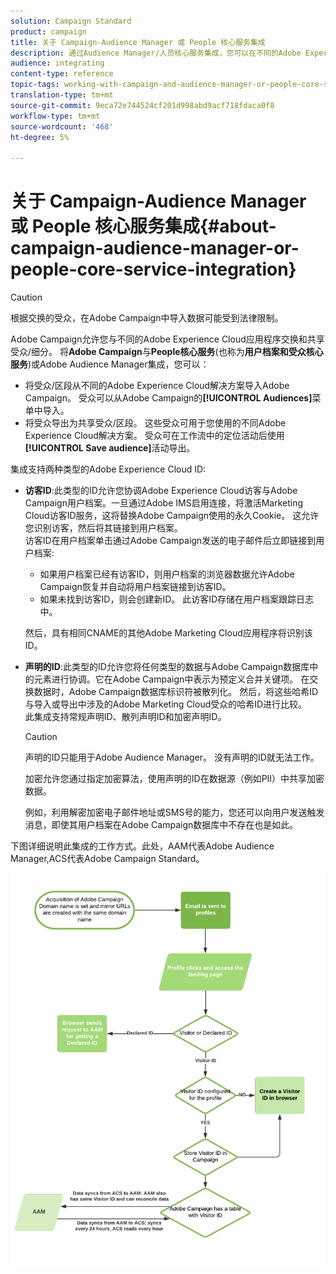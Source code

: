 ```yaml
---
solution: Campaign Standard
product: campaign
title: 关于 Campaign-Audience Manager 或 People 核心服务集成
description: 通过Audience Manager/人员核心服务集成，您可以在不同的Adobe Experience Cloud解决方案中共享受众或细分。
audience: integrating
content-type: reference
topic-tags: working-with-campaign-and-audience-manager-or-people-core-service
translation-type: tm+mt
source-git-commit: 9eca72e744524cf201d998abd9acf718fdaca0f8
workflow-type: tm+mt
source-wordcount: '468'
ht-degree: 5%

---
```



# 关于 Campaign-Audience Manager 或 People 核心服务集成{#about-campaign-audience-manager-or-people-core-service-integration}

>[!CAUTION]
>
>根据交换的受众，在Adobe Campaign中导入数据可能受到法律限制。

Adobe Campaign允许您与不同的Adobe Experience Cloud应用程序交换和共享受众/细分。 将&#x200B;**Adobe Campaign**&#x200B;与&#x200B;**People核心服务**(也称为&#x200B;**用户档案和受众核心服务**)或Adobe Audience Manager集成，您可以：

* 将受众/区段从不同的Adobe Experience Cloud解决方案导入Adobe Campaign。 受众可以从Adobe Campaign的&#x200B;**[!UICONTROL Audiences]**&#x200B;菜单中导入。
* 将受众导出为共享受众/区段。 这些受众可用于您使用的不同Adobe Experience Cloud解决方案。 受众可在工作流中的定位活动后使用&#x200B;**[!UICONTROL Save audience]**&#x200B;活动导出。

集成支持两种类型的Adobe Experience Cloud ID:

* **访客ID**:此类型的ID允许您协调Adobe Experience Cloud访客与Adobe Campaign用户档案。一旦通过Adobe IMS启用连接，将激活Marketing Cloud访客ID服务，这将替换Adobe Campaign使用的永久Cookie。 这允许您识别访客，然后将其链接到用户档案。
   <br>访客ID在用户档案单击通过Adobe Campaign发送的电子邮件后立即链接到用户档案:
   * 如果用户档案已经有访客ID，则用户档案的浏览器数据允许Adobe Campaign恢复并自动将用户档案链接到访客ID。
   * 如果未找到访客ID，则会创建新ID。 此访客ID存储在用户档案跟踪日志中。

   然后，具有相同CNAME的其他Adobe Marketing Cloud应用程序将识别该ID。

* **声明的ID**:此类型的ID允许您将任何类型的数据与Adobe Campaign数据库中的元素进行协调。它在Adobe Campaign中表示为预定义合并关键项。 在交换数据时，Adobe Campaign数据库标识符被散列化。 然后，将这些哈希ID与导入或导出中涉及的Adobe Marketing Cloud受众的哈希ID进行比较。
   <br>此集成支持常规声明ID、散列声明ID和加密声明ID。

   >[!CAUTION]
   >
   >声明的ID只能用于Adobe Audience Manager。 没有声明的ID就无法工作。

   加密允许您通过指定加密算法，使用声明的ID在数据源（例如PII）中共享加密数据。

   例如，利用解密加密电子邮件地址或SMS号的能力，您还可以向用户发送触发消息，即使其用户档案在Adobe Campaign数据库中不存在也是如此。

下图详细说明此集成的工作方式。此处，AAM代表Adobe Audience Manager,ACS代表Adobe Campaign Standard。

![](assets/aam_diagram.png)